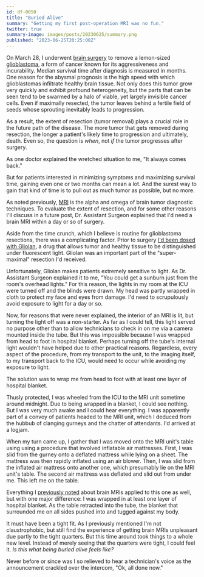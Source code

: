 ```yaml
---
id: df-0050
title: "Buried Alive"
summary: "Getting my first post-operation MRI was no fun."
twitter: true
summary-image: images/posts/20230625/summary.png
published: "2023-06-25T20:25:00Z"
---
```


On March 28, I underwent [brain surgery](/articles/2023/06/02/reflections-on-my-brain-surgery/) to remove a lemon-sized [glioblastoma](/articles/2023/06/06/the-g-word/), a form of cancer known for its aggressiveness and incurability. Median survival time after diagnosis is measured in months. One reason for the abysmal prognosis is the high speed with which glioblastomas infiltrate healthy brain tissue. Not only does this tumor grow very quickly and exhibit profound heterogeneity, but the parts that can be seen tend to be swarmed by a halo of viable, yet largely invisible cancer cells. Even if maximally resected, the tumor leaves behind a fertile field of seeds whose sprouting inevitably leads to progression.

As a result, the extent of resection (tumor removal) plays a crucial role in the future path of the disease. The more tumor that gets removed during resection, the longer a patient's likely time to progression and ultimately, death. Even so, the question is *when*, not *if* the tumor progresses after surgery.

As one doctor explained the wretched situation to me, "It always comes back."

But for patients interested in minimizing symptoms and maximizing survival time, gaining even one or two months can mean a lot. And the surest way to gain that kind of time is to pull out as much tumor as possible, but no more.

As noted previously, [MRI](/articles/2023/06/21/dealing-with-brain-mris/) is the alpha and omega of brain tumor diagnostic techniques. To evaluate the extent of resection, and for some other reasons I'll discuss in a future post, Dr. Assistant Surgeon explained that I'd need a brain MRI within a day or so of surgery.

Aside from the time crunch, which I believe is routine for glioblastoma resections, there was a complicating factor. Prior to surgery [I'd been dosed with Gliolan](/articles/2023/06/02/reflections-on-my-brain-surgery/), a drug that allows tumor and healthy tissue to be distinguished under fluorescent light. Gliolan was an important part of the "super-maximal" resection I'd received.

Unfortunately, Gliolan makes patients extremely sensitive to light. As Dr. Assistant Surgeon explained it to me, "You could get a sunburn just from the room's overhead lights." For this reason, the lights in my room at the ICU were turned off and the blinds were drawn. My head was partly wrapped in cloth to protect my face and eyes from damage. I'd need to scrupulously avoid exposure to light for a day or so.

Now, for reasons that were never explained, the interior of an MRI is lit, but turning the light off was a non-starter. As far as I could tell, this light served no purpose other than to allow technicians to check in on me via a camera mounted inside the tube. But this was impossible because I was wrapped from head to foot in hospital blanket. Perhaps turning off the tube's internal light wouldn't have helped due to other practical reasons. Regardless, every aspect of the procedure, from my transport to the unit, to the imaging itself, to my transport back to the ICU, would need to occur while avoiding my exposure to light.

The solution was to wrap me from head to foot with at least one layer of hospital blanket.

Thusly protected, I was wheeled from the ICU to the MRI unit sometime around midnight. Due to being wrapped in a blanket, I could see nothing. But I was very much awake and I could hear everything. I was apparently part of a convoy of patients headed to the MRI unit, which I deduced from the hubbub of clanging gurneys and the chatter of attendants. I'd arrived at a logjam.

When my turn came up, I gather that I was moved onto the MRI unit's table using using a procedure that involved inflatable air mattresses. First, I was slid from the gurney onto a deflated mattress while lying on a sheet. The mattress was then rapidly inflated using an air blower. Then, I was slid from the inflated air mattress onto another one, which presumably lie on the MRI unit's table. The second air mattress was deflated and slid out from under me. This left me on the table.

Everything I [previously noted](/articles/2023/06/21/dealing-with-brain-mris/) about brain MRIs applied to this one as well, but with one major difference: I was wrapped in at least one layer of hospital blanket. As the table retracted into the tube, the blanket that surrounded me on all sides pushed into and tugged against my body.

It must have been a tight fit. As I previously mentioned I'm not claustrophobic, but still find the experience of getting brain MRIs unpleasant due partly to the tight quarters. But this time around took things to a whole new level. Instead of merely seeing that the quarters were tight, I could feel it. *Is this what being buried alive feels like?*

Never before or since was I so relieved to hear a technician's voice as the announcement crackled over the intercom, "Ok, all done now."
